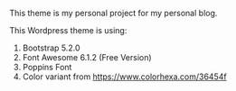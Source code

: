 This theme is my personal project for my personal blog.

This Wordpress theme is using:
1. Bootstrap 5.2.0
2. Font Awesome 6.1.2 (Free Version)
3. Poppins Font
4. Color variant from https://www.colorhexa.com/36454f
